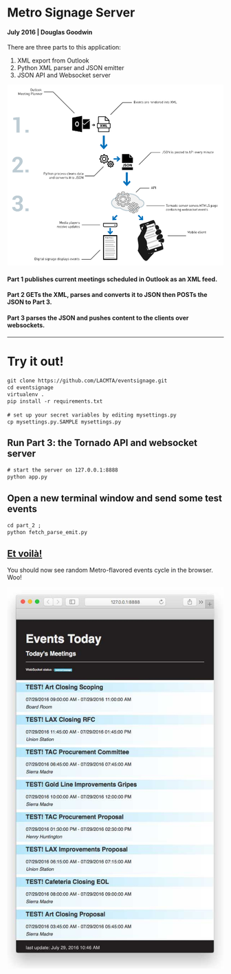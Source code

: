 
# Metro Signage Server
#### July 2016 | Douglas Goodwin

There are three parts to this application:

1. XML export from Outlook
2. Python XML parser and JSON emitter
3. JSON API and Websocket server

![overview](./systemdiagram.png)

#### Part 1 publishes current meetings scheduled in Outlook as an XML feed.
#### Part 2 GETs the XML, parses and converts it to JSON then POSTs the JSON to Part 3.
#### Part 3 parses the JSON and pushes content to the clients over websockets.

---

# Try it out!

```
git clone https://github.com/LACMTA/eventsignage.git
cd eventsignage
virtualenv .
pip install -r requirements.txt

# set up your secret variables by editing mysettings.py
cp mysettings.py.SAMPLE mysettings.py

```

## Run Part 3: the Tornado API and websocket server

```
# start the server on 127.0.0.1:8888
python app.py
```

## Open a new terminal window and send some test events


```
cd part_2 ;
python fetch_parse_emit.py
```

## [Et voilà!](http://127.0.0.1:8888)

You should now see random Metro-flavored events cycle in the browser. Woo!


![screenshot](./Public_Meetings_and_branded_me.jpg)
